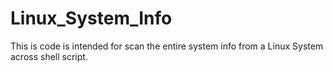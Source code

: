 # Linux_System_Info
This is code is intended for scan the entire system info from a Linux System across shell script.
